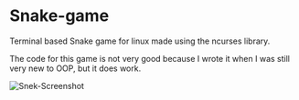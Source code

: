 # Snake-game
Terminal based Snake game for linux made using the ncurses library.

The code for this game is not very good because I wrote it when I was still very new to OOP, but it does work.

![Snek-Screenshot](https://github.com/blattgoldowo/Snake-game/assets/56111939/5474aa38-2d46-4ba1-8ca2-61444bc82ef8)

